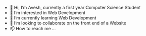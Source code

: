 - 👋 Hi, I’m Avesh, currently a first year Computer Science Student
- 👀 I’m interested in Web Development
- 🌱 I’m currently learning Web Development
- 💞️ I’m looking to collaborate on the front end of a Website
- 📫 How to reach me ...

<!---
aveshCS/aveshCS is a ✨ special ✨ repository because its `README.md` (this file) appears on your GitHub profile.
You can click the Preview link to take a look at your changes.
--->
